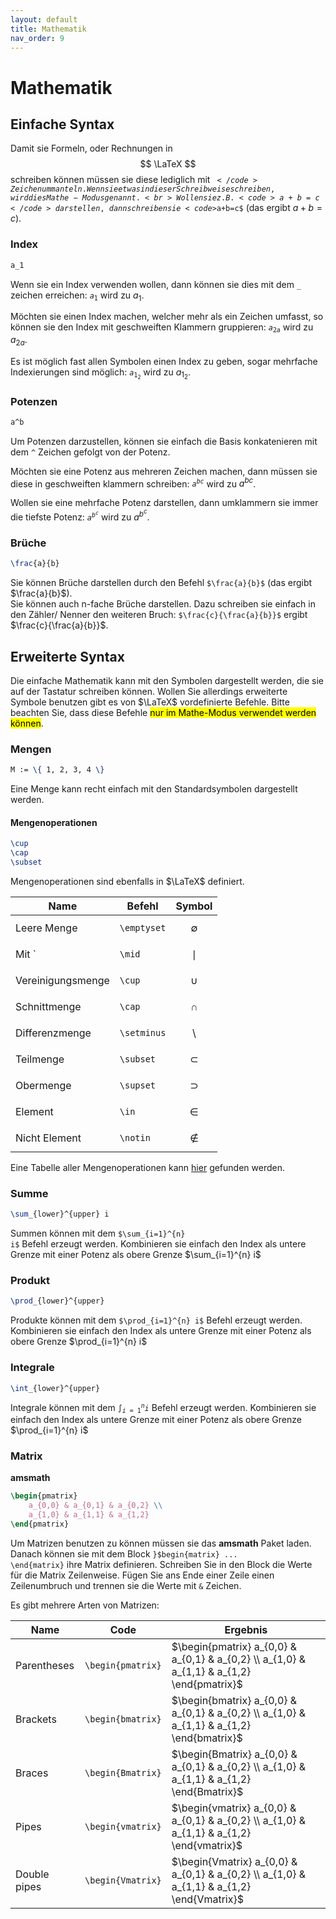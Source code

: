 ```yaml
---
layout: default
title: Mathematik
nav_order: 9
---
```


# Mathematik

## Einfache Syntax
Damit sie Formeln, oder Rechnungen in $$ \LaTeX $$ schreiben können müssen sie diese lediglich mit <code>$</code> Zeichen ummanteln.
Wenn sie etwas in dieser Schreibweise schreiben, wird dies Mathe-Modus genannt.<br>
Wollen sie z.B. <code>a+b=c</code> darstellen, dann schreiben sie <code>$a+b=c$</code> (das ergibt $a+b=c$).

### Index
```latex
a_1
```

Wenn sie ein Index verwenden wollen, dann können sie dies mit dem <code>_</code> zeichen erreichen: <code>$a_1$</code> wird zu $a_1$.


Möchten sie einen Index machen, welcher mehr als ein Zeichen umfasst, so können sie den Index mit geschweiften Klammern gruppieren: <code>$a_{2a}$</code> wird zu $a_{2a}$.

Es ist möglich fast allen Symbolen einen Index zu geben, sogar mehrfache Indexierungen sind möglich: <code>$a_1_2$</code> wird zu $a_{1_2}$.

### Potenzen
```latex
a^b
```

Um Potenzen darzustellen, können sie einfach die Basis konkatenieren mit dem <code>^</code> Zeichen gefolgt von der Potenz.


Möchten sie eine Potenz aus mehreren Zeichen machen, dann müssen sie diese in geschweiften klammern schreiben: <code>$a^{bc}$</code> wird zu $a^{bc}$.

Wollen sie eine mehrfache Potenz darstellen, dann umklammern sie immer die tiefste Potenz: <code>$a^{b^c}$</code> wird zu $a^{b^c}$.

### Brüche
```latex
\frac{a}{b}
```

Sie können Brüche darstellen durch den Befehl <code>$\frac{a}{b}$</code> (das ergibt $\frac{a}{b}$).<br>
Sie können auch n-fache Brüche darstellen.
Dazu schreiben sie einfach in den Zähler/ Nenner den weiteren Bruch: <code>$\frac{c}{\frac{a}{b}}$</code> ergibt $\frac{c}{\frac{a}{b}}$.

## Erweiterte Syntax
Die einfache Mathematik kann mit den Symbolen dargestellt werden, die sie auf der Tastatur schreiben können.
Wollen Sie allerdings erweiterte Symbole benutzen gibt es von $\LaTeX$ vordefinierte Befehle.
Bitte beachten Sie, dass diese Befehle <mark>nur im Mathe-Modus verwendet werden können</mark>.

### Mengen
```latex
M := \{ 1, 2, 3, 4 \}
```

Eine Menge kann recht einfach mit den Standardsymbolen dargestellt werden.

#### Mengenoperationen
```latex
\cup
\cap
\subset
```

Mengenoperationen sind ebenfalls in $\LaTeX$ definiert.

| Name               | Befehl       | Symbol          |
|--------------------|--------------|-----------------|
| Leere Menge        | `\emptyset`  | $$ \emptyset $$ |
| Mit `              | `\mid`       | $$ \mid $$      |
| Vereinigungsmenge  | `\cup`       | $$ \cup $$      |
| Schnittmenge       | `\cap`       | $$ \cap $$      |
| Differenzmenge     | `\setminus`  | $$ \setminus $$ |
| Teilmenge          | `\subset`    | $$ \subset $$   |
| Obermenge          | `\supset`    | $$ \supset $$   |
| Element            | `\in`        | $$ \in $$       |
| Nicht Element      | `\notin`     | $$ \notin $$    |


Eine Tabelle aller Mengenoperationen kann <a href="https://de.wikipedia.org/wiki/Liste_mathematischer_Symbole#Mengenlehre">hier</a> gefunden werden.


### Summe
```latex
\sum_{lower}^{upper} i
```

Summen können mit dem <code>$\sum_{i=1}^{n} i$</code> Befehl erzeugt werden.
Kombinieren sie einfach den Index als untere Grenze mit einer Potenz als obere Grenze $\sum_{i=1}^{n} i$

### Produkt
```latex
\prod_{lower}^{upper}
```

Produkte können mit dem <code>$\prod_{i=1}^{n} i$</code> Befehl erzeugt werden.
Kombinieren sie einfach den Index als untere Grenze mit einer Potenz als obere Grenze $\prod_{i=1}^{n} i$

### Integrale
```latex
\int_{lower}^{upper}
```

Integrale können mit dem <code>$\int_{i=1}^{n} i$</code> Befehl erzeugt werden.
Kombinieren sie einfach den Index als untere Grenze mit einer Potenz als obere Grenze $\prod_{i=1}^{n} i$

### Matrix
**amsmath**

```latex
\begin{pmatrix}
    a_{0,0} & a_{0,1} & a_{0,2} \\
    a_{1,0} & a_{1,1} & a_{1,2}
\end{pmatrix}
```

Um Matrizen benutzen zu können müssen sie das <b>amsmath</b> Paket laden.
Danach können sie mit dem Block <code>}\$begin{matrix} ... \end{matrix}</code> ihre Matrix definieren.
Schreiben Sie in den Block die Werte für die Matrix Zeilenweise.
Fügen Sie ans Ende einer Zeile einen Zeilenumbruch und trennen sie die Werte mit <code>&</code> Zeichen.

<p>Es gibt mehrere Arten von Matrizen:</p>
<table>
    <thead>
        <th>Name</th>
        <th>Code</th>
        <th>Ergebnis</th>
    </thead>
    <tbody>
        <tr>
            <td>Parentheses</td>
            <td><code>\begin{pmatrix}</code></td>
            <td>$\begin{pmatrix}
                    a_{0,0} & a_{0,1} & a_{0,2} \\
                    a_{1,0} & a_{1,1} & a_{1,2}
                \end{pmatrix}$</td>
        </tr>
        <tr>
            <td>Brackets</td>
            <td><code>\begin{bmatrix}</code></td>
            <td>$\begin{bmatrix}
                a_{0,0} & a_{0,1} & a_{0,2} \\
                a_{1,0} & a_{1,1} & a_{1,2}
                \end{bmatrix}$</td>
        </tr>
        <tr>
            <td>Braces</td>
            <td><code>\begin{Bmatrix}</code></td>
            <td>$\begin{Bmatrix}
                a_{0,0} & a_{0,1} & a_{0,2} \\
                a_{1,0} & a_{1,1} & a_{1,2}
                \end{Bmatrix}$</td>
        </tr>
        <tr>
            <td>Pipes</td>
            <td><code>\begin{vmatrix}</code></td>
            <td>$\begin{vmatrix}
                a_{0,0} & a_{0,1} & a_{0,2} \\
                a_{1,0} & a_{1,1} & a_{1,2}
                \end{vmatrix}$</td>
        </tr>
        <tr>
            <td>Double pipes</td>
            <td><code>\begin{Vmatrix}</code></td>
            <td>$\begin{Vmatrix}
                a_{0,0} & a_{0,1} & a_{0,2} \\
                a_{1,0} & a_{1,1} & a_{1,2}
                \end{Vmatrix}$</td>
        </tr>
    </tbody>
</table>
